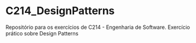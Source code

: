 # C214_DesignPatterns
Repositório para os exercícios de C214 - Engenharia de Software. Exercício prático sobre Design Patterns
